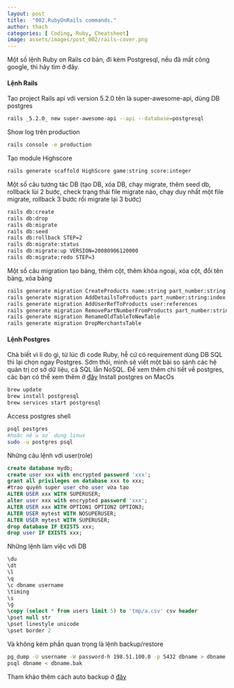 ```yaml
---
layout: post
title:  "002.RubyOnRails commands."
author: thach
categories: [ Coding, Ruby, Cheatsheet]
image: assets/images/post_002/rails-cover.png
---
```

Một số lệnh Ruby on Rails cơ bản, đi kèm Postgresql, nếu đã mất công google, thì hãy tìm ở đây.
#### Lệnh Rails
Tạo project Rails api với version 5.2.0 tên là super-awesome-api, dùng DB postgres
```sh
rails _5.2.0_ new super-awesome-api --api --database=postgresql
```
Show log trên production
```sh
rails console -e production
```
Tạo module Highscore
```sh
rails generate scaffold HighScore game:string score:integer
```
Một số câu tương tác DB (tạo DB, xóa DB, chạy migrate, thêm seed db, rollback lùi 2 bước, check trạng thái file migrate nào, chạy duy nhất một file migrate, rollback 3 bước rồi migrate lại 3 bước)
```sh
rails db:create
rails db:drop
rails db:migrate
rails db:seed
rails db:rollback STEP=2
rails db:migrate:status
rails db:migrate:up VERSION=20080906120000
rails db:migrate:redo STEP=3
```
Một số câu migration tạo bảng, thêm cột, thêm khóa ngoại, xóa cột, đổi tên bảng, xóa bảng
```sh
rails generate migration CreateProducts name:string part_number:string
rails generate migration AddDetailsToProducts part_number:string:index price:decimal
rails generate migration AddUserRefToProducts user:references
rails generate migration RemovePartNumberFromProducts part_number:string
rails generate migration RenameOldTableToNewTable
rails generate migration DropMerchantsTable
```
#### Lệnh Postgres
Chả biết vì lí do gì, từ lúc đi code Ruby, hễ cứ có requirement dùng DB SQL thì lại chọn ngay Postgres. Sớm thôi, mình sẽ viết một bài so sánh các hệ quản trị cơ sở dữ liệu, cả SQL lẫn NoSQL.
Để xem thêm chi tiết về postgres, các bạn có thể xem thêm ở [đây](https://www.guru99.com/postgresql-tutorial.html)
Install postgres on MacOs
```sh
brew update
brew install postgresql
brew services start postgresql
```
Access postgres shell
```sh
psql postgres
#hoặc nếu sử dụng linux
sudo -u postgres psql
```
Những câu lệnh với user(role)
```sql
create database mydb;
create user xxx with encrypted password 'xxx';
grant all privileges on database xxx to xxx;
#trao quyền super user cho user vừa tạo
ALTER USER xxx WITH SUPERUSER;
alter user xxx with encrypted password 'xxx';
ALTER USER xxx WITH OPTION1 OPTION2 OPTION3;
ALTER USER mytest WITH NOSUPERUSER;
ALTER USER mytest WITH SUPERUSER;
drop database IF EXISTS xxx;
drop user IF EXISTS xxx;
```
Những lệnh làm việc với DB
```sql
\du
\dt
\l
\q
\c dbname username
\timing
\s
\g
\copy (select * from users limit 5) to 'tmp/a.csv' csv header
\pset null str
\pset linestyle unicode
\pset border 2

```
Và không kém phần quan trọng là lệnh backup/restore
```sh
pg_dump -U username -W password-h 198.51.100.0 -p 5432 dbname > dbname.bak
psql dbname < dbname.bak
```
Tham khảo thêm cách auto backup ở [đây](https://www.linode.com/docs/databases/postgresql/how-to-back-up-your-postgresql-database/)

